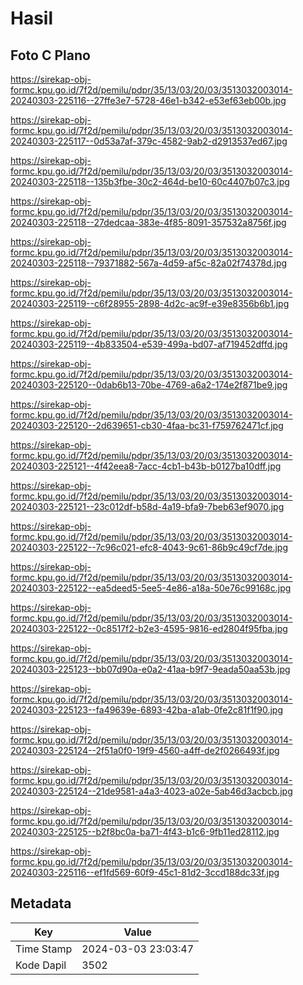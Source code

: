 # Hasil

## Foto C Plano

https://sirekap-obj-formc.kpu.go.id/7f2d/pemilu/pdpr/35/13/03/20/03/3513032003014-20240303-225116--27ffe3e7-5728-46e1-b342-e53ef63eb00b.jpg

https://sirekap-obj-formc.kpu.go.id/7f2d/pemilu/pdpr/35/13/03/20/03/3513032003014-20240303-225117--0d53a7af-379c-4582-9ab2-d2913537ed67.jpg

https://sirekap-obj-formc.kpu.go.id/7f2d/pemilu/pdpr/35/13/03/20/03/3513032003014-20240303-225118--135b3fbe-30c2-464d-be10-60c4407b07c3.jpg

https://sirekap-obj-formc.kpu.go.id/7f2d/pemilu/pdpr/35/13/03/20/03/3513032003014-20240303-225118--27dedcaa-383e-4f85-8091-357532a8756f.jpg

https://sirekap-obj-formc.kpu.go.id/7f2d/pemilu/pdpr/35/13/03/20/03/3513032003014-20240303-225118--79371882-567a-4d59-af5c-82a02f74378d.jpg

https://sirekap-obj-formc.kpu.go.id/7f2d/pemilu/pdpr/35/13/03/20/03/3513032003014-20240303-225119--c6f28955-2898-4d2c-ac9f-e39e8356b6b1.jpg

https://sirekap-obj-formc.kpu.go.id/7f2d/pemilu/pdpr/35/13/03/20/03/3513032003014-20240303-225119--4b833504-e539-499a-bd07-af719452dffd.jpg

https://sirekap-obj-formc.kpu.go.id/7f2d/pemilu/pdpr/35/13/03/20/03/3513032003014-20240303-225120--0dab6b13-70be-4769-a6a2-174e2f871be9.jpg

https://sirekap-obj-formc.kpu.go.id/7f2d/pemilu/pdpr/35/13/03/20/03/3513032003014-20240303-225120--2d639651-cb30-4faa-bc31-f759762471cf.jpg

https://sirekap-obj-formc.kpu.go.id/7f2d/pemilu/pdpr/35/13/03/20/03/3513032003014-20240303-225121--4f42eea8-7acc-4cb1-b43b-b0127ba10dff.jpg

https://sirekap-obj-formc.kpu.go.id/7f2d/pemilu/pdpr/35/13/03/20/03/3513032003014-20240303-225121--23c012df-b58d-4a19-bfa9-7beb63ef9070.jpg

https://sirekap-obj-formc.kpu.go.id/7f2d/pemilu/pdpr/35/13/03/20/03/3513032003014-20240303-225122--7c96c021-efc8-4043-9c61-86b9c49cf7de.jpg

https://sirekap-obj-formc.kpu.go.id/7f2d/pemilu/pdpr/35/13/03/20/03/3513032003014-20240303-225122--ea5deed5-5ee5-4e86-a18a-50e76c99168c.jpg

https://sirekap-obj-formc.kpu.go.id/7f2d/pemilu/pdpr/35/13/03/20/03/3513032003014-20240303-225122--0c8517f2-b2e3-4595-9816-ed2804f95fba.jpg

https://sirekap-obj-formc.kpu.go.id/7f2d/pemilu/pdpr/35/13/03/20/03/3513032003014-20240303-225123--bb07d90a-e0a2-41aa-b9f7-9eada50aa53b.jpg

https://sirekap-obj-formc.kpu.go.id/7f2d/pemilu/pdpr/35/13/03/20/03/3513032003014-20240303-225123--fa49639e-6893-42ba-a1ab-0fe2c81f1f90.jpg

https://sirekap-obj-formc.kpu.go.id/7f2d/pemilu/pdpr/35/13/03/20/03/3513032003014-20240303-225124--2f51a0f0-19f9-4560-a4ff-de2f0266493f.jpg

https://sirekap-obj-formc.kpu.go.id/7f2d/pemilu/pdpr/35/13/03/20/03/3513032003014-20240303-225124--21de9581-a4a3-4023-a02e-5ab46d3acbcb.jpg

https://sirekap-obj-formc.kpu.go.id/7f2d/pemilu/pdpr/35/13/03/20/03/3513032003014-20240303-225125--b2f8bc0a-ba71-4f43-b1c6-9fb11ed28112.jpg

https://sirekap-obj-formc.kpu.go.id/7f2d/pemilu/pdpr/35/13/03/20/03/3513032003014-20240303-225116--ef1fd569-60f9-45c1-81d2-3ccd188dc33f.jpg


## Metadata

| Key        | Value               |
| ---------- | ------------------- |
| Time Stamp | 2024-03-03 23:03:47 |
| Kode Dapil | 3502                |



